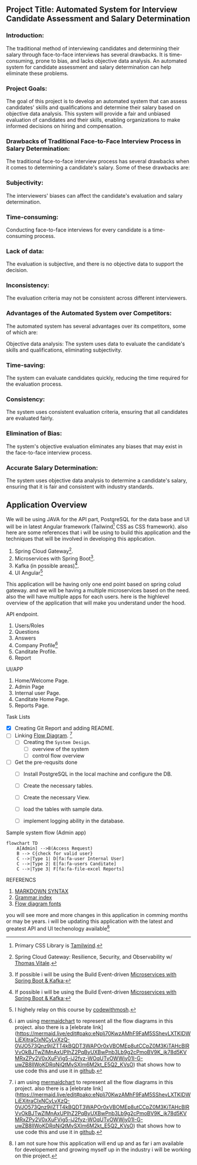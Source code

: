 ## Project Title: Automated System for Interview Candidate Assessment and Salary Determination

### Introduction:
The traditional method of interviewing candidates and determining their salary through face-to-face interviews has several drawbacks. It is time-consuming, prone to bias, and lacks objective data analysis. An automated system for candidate assessment and salary determination can help eliminate these problems.

### Project Goals:
The goal of this project is to develop an automated system that can assess candidates' skills and qualifications and determine their salary based on objective data analysis. This system will provide a fair and unbiased evaluation of candidates and their skills, enabling organizations to make informed decisions on hiring and compensation.

### Drawbacks of Traditional Face-to-Face Interview Process in Salary Determination:
The traditional face-to-face interview process has several drawbacks when it comes to determining a candidate's salary. Some of these drawbacks are:

### Subjectivity: 
The interviewers' biases can affect the candidate's evaluation and salary determination.

### Time-consuming: 
Conducting face-to-face interviews for every candidate is a time-consuming process.

### Lack of data: 
The evaluation is subjective, and there is no objective data to support the decision.

### Inconsistency: 
The evaluation criteria may not be consistent across different interviewers.

### Advantages of the Automated System over Competitors:
The automated system has several advantages over its competitors, some of which are:

Objective data analysis: 
The system uses data to evaluate the candidate's skills and qualifications, eliminating subjectivity.

### Time-saving: 
The system can evaluate candidates quickly, reducing the time required for the evaluation process.

### Consistency: 
The system uses consistent evaluation criteria, ensuring that all candidates are evaluated fairly.

### Elimination of Bias: 
The system's objective evaluation eliminates any biases that may exist in the face-to-face interview process.

### Accurate Salary Determination: 
The system uses objective data analysis to determine a candidate's salary, ensuring that it is fair and consistent with industry standards.

## Application Overview
We will be using JAVA for the API part, PostgreSQL for the data base and UI will be in latest Angular framework (Tailwind[^1] CSS as CSS framework). also here are some references that i will be using to build this application and the techniques that will be involved in developing this application.
1. Spring Cloud Gateway[^2].
2. Microservices with Spring Boot[^3].
3. Kafka (in possible areas)[^3].
4. UI Angular[^4]

This application will be having only one end point based on spring colud gateway. and we will be having a multiple microservices based on the need. also the will have multiple apps for each users. here is the highlevel overview of the application that will make you understand under the hood.

API endpoint.
1. Users/Roles
2. Questions
3. Answers
4. Company Profile[^6]
5. Canditate Profile.
6. Report

UI/APP
1. Home/Welcome Page.
2. Admin Page
3. Internal user Page.
4. Canditate Home Page.
5. Reports Page.

Task Lists
- [x] Creating Git Report and adding README.
- [ ] Linking [Flow Diagram](https://www.mermaidchart.com/). [^6]
     - [ ] Creating the `System Design`.
          - [ ] overview of the system
          - [ ] control flow overview
          
- [ ] Get the pre-requsits done
     - [ ] Install PostgreSQL in the local machine and configure the DB.
     - [ ] Create the necessary tables.
     - [ ] Create the necessary View.
     - [ ] load the tables with sample data.
     - [ ] implement logging ability in the database.


Sample system flow (Admin app)
```mermaid
flowchart TD
    A[Admin] -->B(Access Request)
    B --> C{check for valid user}
    C -->|Type 1| D[fa:fa-user Internal User]
    C -->|Type 2| E[fa:fa-users Canditate]
    C -->|Type 3| F[fa:fa-file-excel Reports]
```

REFERENCS
1. [MARKDOWN SYNTAX](https://enterprise.github.com/downloads/en/markdown-cheatsheet.pdf)
2. [Grammar index](https://github.com/github/linguist/blob/master/vendor/README.md)
3. [Flow diagram fonts](https://fontawesome.com/v4/icons/)


you will see more and more changes in this application in comming months or may be years. i will be updating this application with the latest and greatest API and UI techenology available[^note]

[^1]: Primary CSS Library is [Tamilwind](https://tailwindcss.com/).
[^2]: Spring Cloud Gateway: Resilience, Security, and Observability w/ [Thomas Vitale](https://www.youtube.com/watch?v=UXcCHX_ymag).
[^3]: If possible i will be using the Build Event-driven [Microservices with Spring Boot & Kafka](https://www.youtube.com/watch?v=HYBtWRPikgo);
[^4]: I highely relay on this course by [codewithmosh](https://codewithmosh.com/p/angular-master-class).
[^5]: This might change or will be implemented in some other end point if it makes sense.
[^6]: i am using [mermaidchart](https://www.mermaidchart.com/) to represent all the flow diagrams in this project. also there is a [elebrate link] (https://mermaid.live/edit#pako:eNplj70KwzAMhF9FaM5SShevLXTKlDWLiEXitraCIxNCyLvXzQ-0VJO573Qnz9iIZTT4kBQDT3WAPOr0xVBOMEp8utCCpZ0M3KiTAHcBlRVvOkBJTwZlMnAxUPIhZ2PqByUXBwPnb3Lb9g2cPmoBV9K_jk78d5KVMRxZPy2V0xXuFVig5-jJ2fyz-WOqUTvOWWjy01I-G-uwZB8llWoKDRqNiQtMvSXlm6M2kt_E5Q2_KVsO) that shows how to use code this and use it in [github](https://docs.github.com/en/get-started/writing-on-github/working-with-advanced-formatting/creating-diagrams).

[^note]:
     I am not sure how this application will end up and as far i am available for developement and growing myself up in the industry i will be working on thie project.
